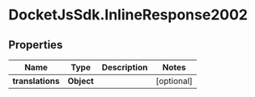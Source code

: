 # DocketJsSdk.InlineResponse2002

## Properties
Name | Type | Description | Notes
------------ | ------------- | ------------- | -------------
**translations** | **Object** |  | [optional] 


